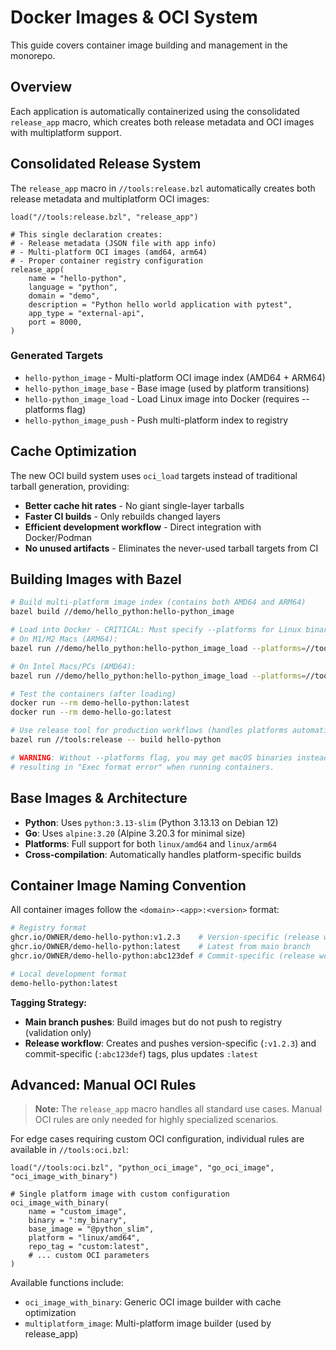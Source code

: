 # Docker Images & OCI System

This guide covers container image building and management in the monorepo.

## Overview

Each application is automatically containerized using the consolidated `release_app` macro, which creates both release metadata and OCI images with multiplatform support.

## Consolidated Release System

The `release_app` macro in `//tools:release.bzl` automatically creates both release metadata and multiplatform OCI images:

```starlark
load("//tools:release.bzl", "release_app")

# This single declaration creates:
# - Release metadata (JSON file with app info)
# - Multi-platform OCI images (amd64, arm64)
# - Proper container registry configuration
release_app(
    name = "hello-python",
    language = "python",
    domain = "demo",
    description = "Python hello world application with pytest",
    app_type = "external-api",
    port = 8000,
)
```

### Generated Targets

- `hello-python_image` - Multi-platform OCI image index (AMD64 + ARM64)
- `hello-python_image_base` - Base image (used by platform transitions)
- `hello-python_image_load` - Load Linux image into Docker (requires --platforms flag)
- `hello-python_image_push` - Push multi-platform index to registry

## Cache Optimization

The new OCI build system uses `oci_load` targets instead of traditional tarball generation, providing:

- **Better cache hit rates** - No giant single-layer tarballs
- **Faster CI builds** - Only rebuilds changed layers
- **Efficient development workflow** - Direct integration with Docker/Podman
- **No unused artifacts** - Eliminates the never-used tarball targets from CI

## Building Images with Bazel

```bash
# Build multi-platform image index (contains both AMD64 and ARM64)
bazel build //demo/hello_python:hello-python_image

# Load into Docker - CRITICAL: Must specify --platforms for Linux binaries
# On M1/M2 Macs (ARM64):
bazel run //demo/hello_python:hello-python_image_load --platforms=//tools:linux_arm64

# On Intel Macs/PCs (AMD64):
bazel run //demo/hello_python:hello-python_image_load --platforms=//tools:linux_x86_64

# Test the containers (after loading)
docker run --rm demo-hello-python:latest
docker run --rm demo-hello-go:latest

# Use release tool for production workflows (handles platforms automatically)
bazel run //tools:release -- build hello-python

# WARNING: Without --platforms flag, you may get macOS binaries instead of Linux,
# resulting in "Exec format error" when running containers.
```

## Base Images & Architecture

- **Python**: Uses `python:3.13-slim` (Python 3.13.13 on Debian 12)
- **Go**: Uses `alpine:3.20` (Alpine 3.20.3 for minimal size)
- **Platforms**: Full support for both `linux/amd64` and `linux/arm64`
- **Cross-compilation**: Automatically handles platform-specific builds

## Container Image Naming Convention

All container images follow the `<domain>-<app>:<version>` format:

```bash
# Registry format
ghcr.io/OWNER/demo-hello-python:v1.2.3    # Version-specific (release workflow)
ghcr.io/OWNER/demo-hello-python:latest    # Latest from main branch
ghcr.io/OWNER/demo-hello-python:abc123def # Commit-specific (release workflow)

# Local development format
demo-hello-python:latest
```

**Tagging Strategy:**
- **Main branch pushes**: Build images but do not push to registry (validation only)
- **Release workflow**: Creates and pushes version-specific (`:v1.2.3`) and commit-specific (`:abc123def`) tags, plus updates `:latest`

## Advanced: Manual OCI Rules

> **Note:** The `release_app` macro handles all standard use cases. Manual OCI rules are only needed for highly specialized scenarios.

For edge cases requiring custom OCI configuration, individual rules are available in `//tools:oci.bzl`:

```starlark
load("//tools:oci.bzl", "python_oci_image", "go_oci_image", "oci_image_with_binary")

# Single platform image with custom configuration
oci_image_with_binary(
    name = "custom_image",
    binary = ":my_binary",
    base_image = "@python_slim",
    platform = "linux/amd64",
    repo_tag = "custom:latest",
    # ... custom OCI parameters
)
```

Available functions include:
- `oci_image_with_binary`: Generic OCI image builder with cache optimization
- `multiplatform_image`: Multi-platform image builder (used by release_app)
